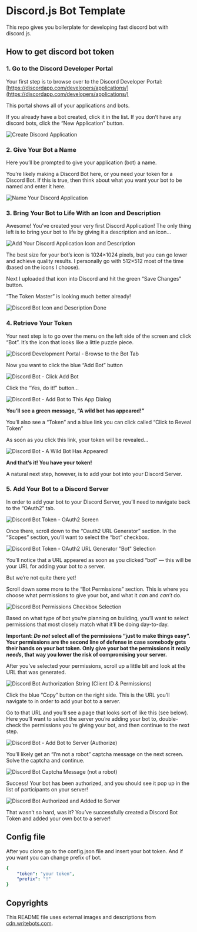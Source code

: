# Discord.js Bot Template

This repo gives you boilerplate for developing fast discord bot with discord.js.


## How to get discord bot token
### **1. Go to the Discord Developer Portal**

Your first step is to browse over to the Discord Developer Portal:  [https://discordapp.com/developers/applications/](https://discordapp.com/developers/applications/)

This portal shows all of your applications and bots.

If you already have a bot created, click it in the list. If you don’t have any discord bots, click the “New Application” button.

![Create Discord Application](https://cdn.writebots.com/wp-content/uploads/2019/06/discord-bot-token-1-1024x372.jpg)

### **2. Give Your Bot a Name**

Here you’ll be prompted to give your application (bot) a name.

You’re likely making a Discord Bot here, or you need your token for a Discord Bot. If this is true, then think about what you want your bot to be named and enter it here.

![Name Your Discord Application](https://cdn.writebots.com/wp-content/uploads/2019/06/discord-bot-token-2.jpg)

### **3. Bring Your Bot to Life**  With an Icon and Description

Awesome! You’ve created your very first Discord Application! The only thing left is to bring your bot to life by giving it a description and an icon…

![Add Your Discord Application Icon and Description](https://cdn.writebots.com/wp-content/uploads/2019/06/discord-bot-token-3.jpg)

The best size for your bot’s icon is 1024×1024 pixels, but you can go lower and achieve quality results. I personally go with 512×512 most of the time (based on the icons I choose).

Next I uploaded that icon into Discord and hit the green “Save Changes” button.

“The Token Master” is looking much better already!

![Discord Bot Icon and Description Done](https://cdn.writebots.com/wp-content/uploads/2019/06/discord-bot-token-7.jpg)

### **4. Retrieve Your Token**

Your next step is to go over the menu on the left side of the screen and click “Bot”. It’s the icon that looks like a little puzzle piece.

![Discord Development Portal - Browse to the Bot Tab](https://cdn.writebots.com/wp-content/uploads/2019/06/discord-bot-token-8.jpg)

Now you want to click the blue “Add Bot” button

![Discord Bot - Click Add Bot](https://cdn.writebots.com/wp-content/uploads/2019/06/discord-bot-token-9.jpg)

Click the “Yes, do it!” button…

![Discord Bot - Add Bot to This App Dialog](https://cdn.writebots.com/wp-content/uploads/2019/06/discord-bot-token-10.jpg)

**You’ll see a green message, “A wild bot has appeared!”**

You’ll also see a “Token” and a blue link you can click called “Click to Reveal Token”

As soon as you click this link, your token will be revealed…

![Discord Bot - A Wild Bot Has Appeared!](https://cdn.writebots.com/wp-content/uploads/2019/06/discord-bot-token-11.jpg)

**And that’s it! You have your token!**

A natural next step, however, is to add your bot into your Discord Server.

### **5. Add Your Bot to a Discord Server**

In order to add your bot to your Discord Server, you’ll need to navigate back to the “OAuth2” tab.

![Discord Bot Token - OAuth2 Screen](https://cdn.writebots.com/wp-content/uploads/2019/08/1-discord-bot-oauth2-1024x507.jpeg)

Once there, scroll down to the “Oauth2 URL Generator” section. In the “Scopes” section, you’ll want to select the “bot” checkbox.

![Discord Bot Token - OAuth2 URL Generator "Bot" Selection](https://cdn.writebots.com/wp-content/uploads/2019/08/2-select-bot-checkbox.jpeg)

You’ll notice that a URL appeared as soon as you clicked “bot” — this will be your URL for adding your bot to a server.

But we’re not quite there yet!

Scroll down some more to the “Bot Permissions” section. This is where you choose what permissions to give your bot, and what it  _can_  and  _can’t_  do.

![Discord Bot Permissions Checkbox Selection](https://cdn.writebots.com/wp-content/uploads/2019/08/3-bot-permissions.jpeg)

Based on what type of bot you’re planning on building, you’ll want to select permissions that most closely match what it’ll be doing day-to-day.

**Important:  _Do not_  select all of the permissions “just to make things easy”. Your permissions are the second line of defense in case somebody gets their hands on your bot token. Only give your bot the permissions it** _**really needs**_**, that way you lower the risk of compromising your server.**

After you’ve selected your permissions, scroll up a little bit and look at the URL that was generated.

![Discord Bot Authorization String (Client ID & Permissions)](https://cdn.writebots.com/wp-content/uploads/2019/08/4-final-bot-string.jpeg)

Click the blue “Copy” button on the right side. This is the URL you’ll navigate to in order to add your bot to a server.

Go to that URL and you’ll see a page that looks sort of like this (see below). Here you’ll want to select the server you’re adding your bot to, double-check the permissions you’re giving your bot, and then continue to the next step.

![Discord Bot - Add Bot to Server (Authorize)](https://cdn.writebots.com/wp-content/uploads/2019/08/5-authorize-bot.jpeg)

You’ll likely get an “I’m not a robot” captcha message on the next screen. Solve the captcha and continue.

![Discord Bot Captcha Message (not a robot)](https://cdn.writebots.com/wp-content/uploads/2019/08/6-captcha-message-not-robot.jpeg)

Success! Your bot has been authorized, and you should see it pop up in the list of participants on your server!

![Discord Bot Authorized and Added to Server](https://cdn.writebots.com/wp-content/uploads/2019/08/7-final-bot-authorized.jpeg)

That wasn’t so hard, was it? You’ve successfully created a Discord Bot Token and added your own bot to a server!

## Config file
After you clone go to the config.json file and insert your bot token. And if you want you can change prefix of bot.
```yaml
{
	"token": "your token",
	"prefix": "!"
}
```


## Copyrights

This README file uses external images and descriptions from [cdn.writebots.com](https://cdn.writebots.com/).